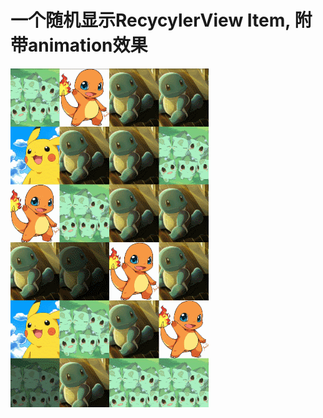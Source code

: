 # 一个随机显示RecycylerView Item, 附带animation效果

![](https://github.com/ruzhan123/RandomGridAnimation/raw/master/gif/random.gif)


